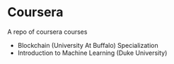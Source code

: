 # Coursera
A repo of coursera courses
<ul>
  <li>Blockchain (University At Buffalo) Specialization</li>
  <li>Introduction to Machine Learning (Duke University)</li>
</ul>
